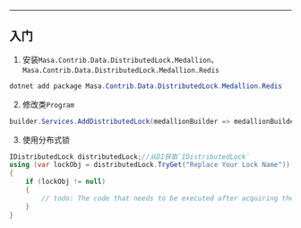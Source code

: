 ---
## 入门

1. 安装`Masa.Contrib.Data.DistributedLock.Medallion`、`Masa.Contrib.Data.DistributedLock.Medallion.Redis`

``` powershell
dotnet add package Masa.Contrib.Data.DistributedLock.Medallion.Redis
```

2. 修改类`Program`

``` C#
builder.Services.AddDistributedLock(medallionBuilder => medallionBuilder.UseAzure("Replace Your connectionString", "Replace your blobContainerName"));
```

3. 使用分布式锁

``` C#
IDistributedLock distributedLock;//从DI获取`IDistributedLock`
using (var lockObj = distributedLock.TryGet("Replace Your Lock Name"))
{
    if (lockObj != null)
    {
        // todo: The code that needs to be executed after acquiring the distributed lock
    }
}
```